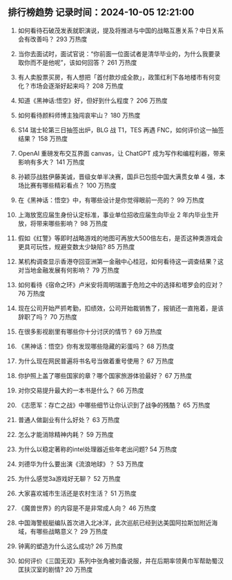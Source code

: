 
## 排行榜趋势 记录时间：2024-10-05 12:21:00
  
  1. 如何看待石破茂发表就职演说，提及将推进与中国的战略互惠关系？中日关系会有改善吗？ 293 万热度
    
  2. 当你去面试时，面试官说：“你前面一位面试者是清华毕业的，为什么我要录取你而不是他呢”，该如何回答？ 261 万热度
    
  3. 有人卖股票买房，有人想把「首付款炒成全款」，政策红利下各地楼市有何变化？市场会逐渐好起来吗？ 208 万热度
    
  4. 知道《黑神话:悟空》好，但好到什么程度？ 206 万热度
    
  5. 如何看待颜料师博主独闯哀牢山？ 180 万热度
    
  6. S14 瑞士轮第三日抽签出炉，BLG 战 T1，TES 再遇 FNC，如何评价这一抽签结果？ 158 万热度
    
  7. OpenAI 重磅发布交互界面 canvas，让 ChatGPT 成为写作和编程利器，带来影响有多大？ 141 万热度
    
  8. 孙颖莎战胜伊藤美诚，晋级女单半决赛，国乒已包揽中国大满贯女单 4 强，本场比赛有哪些精彩看点？ 100 万热度
    
  9. 在《黑神话：悟空》中，有哪些设计是你觉得眼前一亮的？ 99 万热度
    
  10. 上海放宽应届生身份认定标准，事业单位招收应届生向毕业 2 年内毕业生开放，将带来哪些影响？ 98 万热度
    
  11. 假如《红警》等即时战略游戏的地图可再放大500倍左右，是否这种类游戏会更具可玩性，规避变数太少缺陷? 85 万热度
    
  12. 某机构调查显示香港夺回亚洲第一金融中心桂冠，如何看待这一调查结果？这对当地金融发展有何影响？ 79 万热度
    
  13. 如何看待《宿命之环》卢米安将周明瑞置于危险之中的选择和塔罗会的应对？ 76 万热度
    
  14. 现在公司开始严抓考勤，扣绩效，公司开始裁销售了，报销还一直拖着，是该辞职了吗？ 70 万热度
    
  15. 在很多影视剧里有哪些你十分讨厌的情节？ 69 万热度
    
  16. 《黑神话：悟空》你有发现哪些隐藏的彩蛋吗？ 68 万热度
    
  17. 为什么现在网民普遍将书名号当做着重号使用？ 67 万热度
    
  18. 你护照上盖了哪些国家的章？哪个国家旅游体验最好？ 67 万热度
    
  19. 对你交易提升最大的一本书是什么？ 66 万热度
    
  20. 《志愿军：存亡之战》中哪些细节让你认识到了战争的残酷？ 65 万热度
    
  21. 普通人做副业有什么好处？ 63 万热度
    
  22. 怎么才能消除精神内耗？ 59 万热度
    
  23. 为什么以稳定著称的intel处理器近些年老出问题? 54 万热度
    
  24. 刘德华为什么要出演《流浪地球》？ 53 万热度
    
  25. 为什么感觉3a游戏好无聊？ 52 万热度
    
  26. 大家喜欢城市生活还是农村生活？ 51 万热度
    
  27. 《魔兽世界》的内容是不是非常成人向？ 46 万热度
    
  28. 中国海警舰艇编队首次进入北冰洋，此次巡航已经到达美国阿拉斯加附近海域，有哪些战略意义？ 29 万热度
    
  29. 钟离的塑造为什么这么成功? 26 万热度
    
  30. 如何评价《三国无双》系列中张角被刘备说服，并在后期率领黄巾军帮助蜀汉匡扶汉室的剧情? 20 万热度
    
